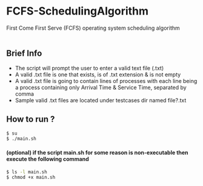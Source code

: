 # FCFS-SchedulingAlgorithm
First Come First Serve (FCFS) operating system scheduling algorithm
<br><br>

## Brief Info
- The script will prompt the user to enter a valid text file (.txt) 
- A valid .txt file is one that exists, is of .txt extension & is not empty 
- A valid .txt file is going to contain lines of processes with each line being a process containing only Arrival Time & Service Time, separated by comma
- Sample valid .txt files are located under testcases dir named file?.txt

## How to run ?
```bash
$ su 
$ ./main.sh
```
#### (optional) if the script main.sh for some reason is non-executable then execute the following command 
```bash
$ ls -l main.sh
$ chmod +x main.sh
```
